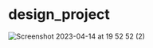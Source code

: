 # design_project
![Screenshot 2023-04-14 at 19 52 52 (2)](https://user-images.githubusercontent.com/102415797/232121268-823b2eac-68dc-4815-90d5-e966c4eceea6.png)